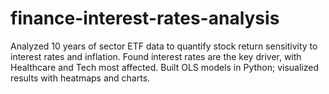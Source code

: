 # finance-interest-rates-analysis
Analyzed 10 years of sector ETF data to quantify stock return sensitivity to interest rates and inflation. Found interest rates are the key driver, with Healthcare and Tech most affected. Built OLS models in Python; visualized results with heatmaps and charts.

